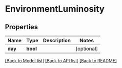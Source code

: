 # EnvironmentLuminosity

## Properties
Name | Type | Description | Notes
------------ | ------------- | ------------- | -------------
**day** | **bool** |  | [optional] 

[[Back to Model list]](../README.md#documentation-for-models) [[Back to API list]](../README.md#documentation-for-api-endpoints) [[Back to README]](../README.md)


